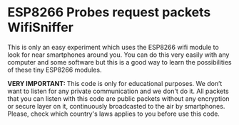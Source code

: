<h1>ESP8266 Probes request packets WifiSniffer</h1>

This is only an easy experiment which uses the ESP8266 wifi module to look for near smartphones around you. You can do this very easily with any computer and some software but this is a good way to learn the possibilities of these tiny ESP8266 modules.


<b>VERY IMPORTANT: </b>This code is only for educational purposes. We don’t want to listen for any private communication and we don't do it. All packets that you can listen with this code are public packets without any encryption or secure layer on it, continuously broadcasted to the air by smartphones. Please, check which country's laws applies to you before use this code.
